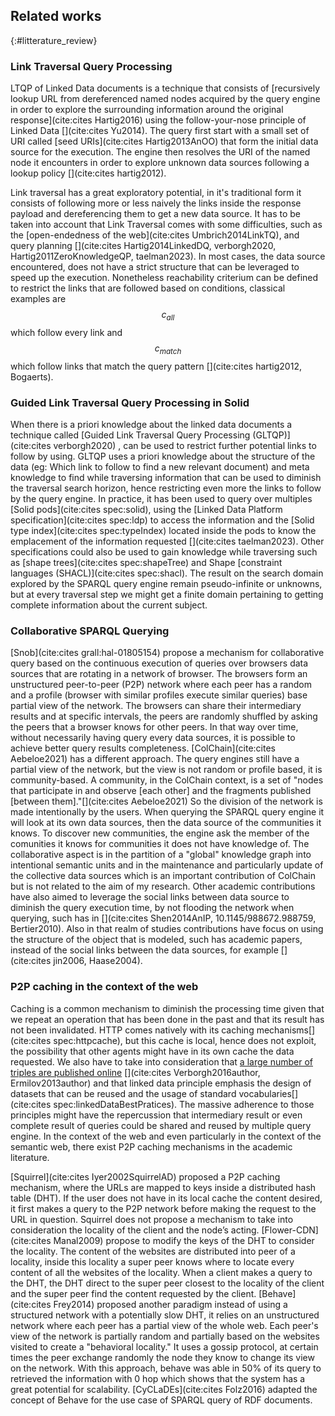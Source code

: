 ## Related works
{:#litterature_review} 

### Link Traversal Query Processing

LTQP of Linked Data documents is a technique that consists of [recursively lookup URL from dereferenced named nodes acquired by the query engine in order to explore 
the surrounding information around the original response](cite:cites Hartig2016) using the follow-your-nose principle of Linked Data [](cite:cites Yu2014).
The query first start with a small set of URI called [seed URIs](cite:cites Hartig2013AnOO) that form the initial data source for the execution.
The engine then resolves the URI of the named node it encounters in order to explore unknown data sources following a lookup policy [](cite:cites hartig2012).

Link traversal has a great exploratory potential, in it's traditional form it consists of following more or less naively the links inside the response payload
and dereferencing them to get a new data source. 
It has to be taken into account that Link Traversal comes with some difficulties, such as the [open-endedness of the web](cite:cites Umbrich2014LinkTQ),
and query planning [](cite:cites Hartig2014LinkedDQ, verborgh2020, Hartig2011ZeroKnowledgeQP, taelman2023). 
In most cases, the data source encountered, does not have a strict structure that can be leveraged to speed up the execution.
Nonetheless reachability criterium can be defined to restrict the links that are followed based on conditions,
classical examples are $$c_{all}$$ which follow every link and $$c_{match}$$ which 
follow links that match the query pattern [](cite:cites hartig2012, Bogaerts).


### Guided Link Traversal Query Processing in Solid

When there is a priori knowledge about the linked data documents a technique called [Guided Link Traversal Query Processing (GLTQP)](cite:cites verborgh2020) ,
can be used to restrict further potential links to follow by using.
GLTQP uses a priori knowledge about the structure of the data 
(eg: Which link to follow to find a new relevant document) and meta knowledge 
to find while traversing information that can be used to diminish the traversal search horizon,
hence restricting even more the links to follow by the query engine.
In practice, it has been used to query over multiples [Solid pods](cite:cites spec:solid),
using the [Linked Data Platform specification](cite:cites spec:ldp) to access the information and the [Solid type index](cite:cites spec:typeIndex) located inside the pods to know 
the emplacement of the information requested [](cite:cites taelman2023).
Other specifications could also be used to gain knowledge while traversing such as 
[shape trees](cite:cites spec:shapeTree) and Shape [constraint languages (SHACL)](cite:cites spec:shacl).
The result on the search domain explored by the SPARQL query engine remain pseudo-infinite or unknowns,
but at every traversal step we might get a finite domain pertaining to getting complete information about the current subject.

### Collaborative SPARQL Querying
[Snob](cite:cites grall:hal-01805154) propose a mechanism for collaborative query based
on the continuous execution of queries over browsers data sources that are rotating in a network of browser. 
The browsers form an unstructured peer-to-peer (P2P) network where each peer has
a random and a profile (browser with similar profiles execute similar queries) base partial view of the network.
The browsers can share their intermediary results and at specific intervals,
the peers are randomly shuffled by asking the peers that a browser knows for other peers.
In that way over time, without necessarily having query every data sources, it is possible to achieve better query results completeness.
[ColChain](cite:cites Aebeloe2021) has a different approach. 
The query engines still have a partial view of the network, but the view is not random or profile based,
it is community-based.
A community, in the ColChain context, is a set of
"nodes that participate in and observe [each other] and the fragments published [between them]."[](cite:cites Aebeloe2021)
So the division of the network is made intentionally by the users.
When querying the SPARQL query engine it will look at its own data sources, then the data source of the communities it knows.
To discover new communities, the engine ask the member of the comunities it knows for communities it does not have knowledge of.
The collaborative aspect is in the partition of a "global" knowledge graph into intentional semantic units and in the
maintenance and particularly update of the collective data sources which is an important contribution of ColChain but is not related to the aim of my research.
Other academic contributions have also aimed to leverage the social links between data source to diminish the query execution time, by not flooding the network when querying, such has in
[](cite:cites Shen2014AnIP, 10.1145/988672.988759, Bertier2010).
Also in that realm of studies contributions have focus on using the structure of the object that is modeled,
such has academic papers, instead of the social links between the data sources,
for example [](cite:cites jin2006, Haase2004).


### P2P caching in the context of the web

Caching is a common mechanism to diminish the processing time given 
that we repeat an operation that has been done in the past and that its result has not been invalidated. 
HTTP comes natively with its caching mechanisms[](cite:cites spec:httpcache), but this cache is local, hence does not exploit, the possibility that other agents might have in its own cache the data requested.
We also have to take into consideration that [a large number of triples are published online](https://lod-cloud.net/) [](cite:cites Verborgh2016author, Ermilov2013author) 
and that linked data principle emphasis the design of datasets that can be 
reused and the usage of standard vocabularies[](cite:cites spec:linkedDataBestPratices).
The massive adherence to those principles might have the repercussion that intermediary result 
or even complete result of queries could be shared and reused by multiple query engine.
In the context of the web and even particularly in the context of the semantic web,
there exist P2P caching mechanisms in the academic literature.

[Squirrel](cite:cites Iyer2002SquirrelAD) proposed a P2P caching mechanism, where the URLs are mapped to keys inside a distributed hash table (DHT).
If the user does not have in its local cache the content desired, it first makes a query to the P2P network before making the request to the
URL in question. 
Squirrel does not propose a mechanism to take into consideration the locality of the client and the node’s acting.
[Flower-CDN](cite:cites Manal2009) propose to modify the keys of the DHT to consider the locality.
The content of the websites are distributed into peer of a locality, inside this locality a super peer knows where to locate every content of all the websites of the locality. 
When a client makes a query to the DHT, the DHT direct to the super peer closest to the locality of the client
and the super peer find the content requested by the client.
[Behave](cite:cites Frey2014) proposed another paradigm instead of using a structured network with a potentially slow DHT, it relies on an unstructured
network where each peer has a partial view of the whole web. Each peer's view of the network is partially random and
partially based on the websites visited  to create a "behavioral locality." 
It uses a gossip protocol, at certain times the peer exchange randomly the node they know to change its view on the network.
With this approach, behave was able in 50% of its query to retrieved the information with 0 hop which shows that the system has a great potential for scalability.
[CyCLaDEs](cite:cites Folz2016) adapted the concept of Behave for the use case of SPARQL query of RDF documents.